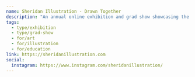 ```yaml
---
name: Sheridan Illustration - Drawn Together
description: "An annual online exhibition and grad show showcasing the graduating class of Sheridan College's Honours Bachelor of Illustration program. Drawn Together presents the stunning work and unique approaches to visual communication of graduates and alumni, celebrating one of Canada's most important post-secondary illustration programs known for award-winning faculty and successful graduates."
tags:
  - type/exhibition
  - type/grad-show
  - for/art
  - for/illustration
  - for/education
link: https://sheridanillustration.com
social:
  instagram: https://www.instagram.com/sheridanillustration/
---
```

